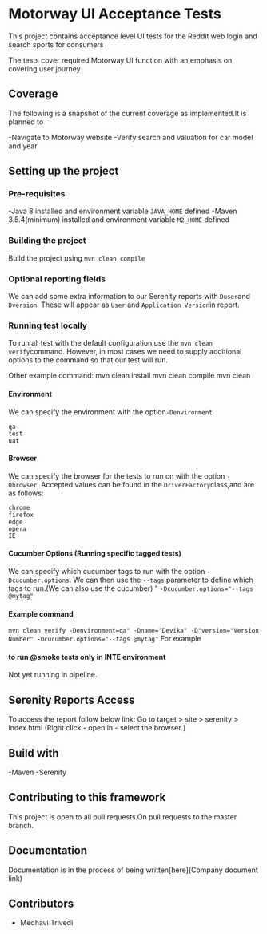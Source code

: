 # Motorway UI Acceptance Tests

This project contains acceptance level UI tests for the Reddit web login and search sports for consumers

The tests cover required Motorway UI function with an emphasis on covering user journey

## Coverage

The following is a snapshot of the current coverage as implemented.It is planned to

-Navigate to Motorway website
-Verify search and valuation for car model and year

## Setting up the project

### Pre-requisites

-Java 8 installed and environment variable `JAVA_HOME` defined
-Maven 3.5.4(minimum) installed and environment variable `M2_HOME` defined

### Building the project

Build the project using `mvn clean compile`

### Optional reporting fields

We can add some extra information to our Serenity reports with `Duser`and `Dversion`.
These will appear as `User` and `Application Version`in report.

### Running test locally

To run all test with the default configuration,use the `mvn clean verify`command.
However, in most cases we need to supply additional options to the command so that our test will run.

Other example command:
mvn clean install
mvn clean compile
mvn clean

#### Environment

We can specify the environment with the option`-Denvironment`

```
qa
test
uat
```
#### Browser

We can specify the browser for the tests to run on with the option `-Dbrowser`.
Accepted values can be found in the `DriverFactory`class,and are as follows:

```
chrome
firefox
edge
opera
IE
```

#### Cucumber Options (Running specific tagged tests)

We can specify which cucumber tags to run with the option `-Dcucumber.options`.
We can then use the `--tags` parameter to define which tags to run.(We can also use the cucumber)
"
`-Dcucumber.options="--tags @mytag"`

#### Example command

`mvn clean verify -Denvironment=qa" -Dname="Devika" -D"version="Version Number" -Dcucumber.options="--tags @mytag"`
For example
#### to run @smoke tests only in INTE environment

Not yet running in pipeline.

## Serenity Reports Access

To access the report follow below link:
Go to target > site > serenity > index.html (Right click - open in - select the browser )

## Build with

-Maven
-Serenity

## Contributing to this framework

This project is open to all pull requests.On pull requests to the master branch.

## Documentation

Documentation is in the process of being written[here](Company document link)

## Contributors

- Medhavi Trivedi
